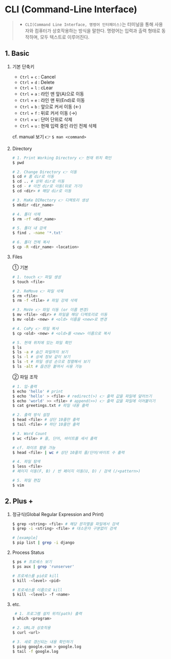 # CLI (Command-Line Interface)

> - `CLI(Command Line Interface, 명령어 인터페이스)`는 터미널을 통해 사용자와 컴퓨터가 상호작용하는 방식을 말한다. 명령어는 입력과 출력 형태로 동작하며, 모두 텍스트로 이루어진다.



## 1. Basic

1. 기본 단축키
    - `Ctrl` + `c` : Cancel
    - `Ctrl` + `d` : Delete
    - `Ctrl` + `l` : cLear
    - `Ctrl` + `a` : 라인 맨 앞(A)으로 이동
    - `Ctrl` + `e` : 라인 맨 뒤(End)로 이동
    - `Ctrl` + `b` : 앞으로 커서 이동 (←)
    - `Ctrl` + `f` : 뒤로 커서 이동 (→)
    - `Ctrl` + `w` : 단어 단위로 삭제
    - `Ctrl` + `u` : 현재 입력 중인 라인 전체 삭제

    cf. manual 보기 👉 `$ man <command>`

    
    
2. Directory

    ```bash
    # 1. Print Working Directory 👉 현재 위치 확인
    $ pwd
    
    # 2. Change Directory 👉 이동
    $ cd # 홈 dir로 이동
    $ cd .. # 상위 dir로 이동
    $ cd - # 이전 dir로 이동(뒤로 가기)
    $ cd <dir> # 해당 dir로 이동
    
    # 3. MaKe DIRectory 👉 디렉토리 생성
    $ mkdir <dir_name>
    
    # 4. 폴더 삭제
    $ rm -rf <dir_name>
    
    # 5. 폴더 내 검색
    $ find . -name '*.txt'
    
    # 6. 폴더 전체 복사
    $ cp -R <dir_name> <location>
    ```

    

3. Files

    ① 기본

    ```bash
    # 1. touch 👉 파일 생성
    $ touch <file>
    
    # 2. ReMove 👉 파일 삭제
    $ rm <file>
    $ rm -f <file> # 파일 강제 삭제
    
    # 3. MoVe 👉 파일 이동 (or 이름 변경)
    $ mv <file> <dir> # 파일을 해당 디렉토리로 이동
    $ mv <old> <new> # <old> 이름을 <new>로 변경
    
    # 4. CoPy 👉 파일 복사
    $ cp <old> <new> # <old>를 <new> 이름으로 복사
    
    # 5. 현재 위치에 있는 파일 확인
    $ ls
    $ ls -a # 숨긴 파일까지 보기
    $ ls -l # 상세 정보 같이 보기
    $ ls -t # 파일 생성 순으로 정렬해서 보기
    $ ls -alt # 옵션은 붙여서 사용 가능
    ```

    ② 파일 조작

    ```bash
    # 1. 입·출력
    $ echo 'hello' # print
    $ echo 'hello' > <file> # redirect(>) 👉 출력 값을 파일에 덮어쓰기
    $ echo 'world' >> <file> # append(>>) 👉 출력 값을 파일에 이어붙이기
    $ cat greetings.txt # 파일 내용 출력
    
    # 2. 출력 방식 설정
    $ head <file> # 상단 10줄만 출력
    $ tail <file> # 하단 10줄만 출력
    
    # 3. Word Count
    $ wc <file> # 줄, 단어, 바이트를 세서 출력
    
    # cf. 파이프 활용 가능
    $ head <file> | wc # 상단 10줄의 줄/단어/바이트 수 출력
    
    # 4. 파일 탐색
    $ less <file>
    # 페이지 이동(F, B) / 반 페이지 이동(U, D) / 검색 (/<pattern>)
    
    # 5. 파일 편집
    $ vim
    ```



## 2. Plus +

1. 정규식(Global Regular Expression and Print)

    ```bash
    $ grep <string> <file> # 해당 문자열을 파일에서 검색
    $ grep -i <string> <file> # 대소문자 구분없이 검색
    
    # [example]
    $ pip list | grep -i django
    ```

    

2. Process Status

    ```bash
    $ ps # 프로세스 보기
    $ ps aux | grep 'runserver'
    
    # 프로세스를 pid로 kill
    $ kill -<level> <pid>
    
    # 프로세스를 이름으로 kill
    $ kill -<level> -f <name>
    ```

    

3. etc.

    ```bash
     # 1. 프로그램 설치 위치(path) 출력
    $ which <program>
    
    # 2. URL과 상호작용
    $ curl <url>
    
    # 3. 새로 갱신되는 내용 확인하기
    $ ping google.com > google.log
    $ tail -f google.log
    ```

    
